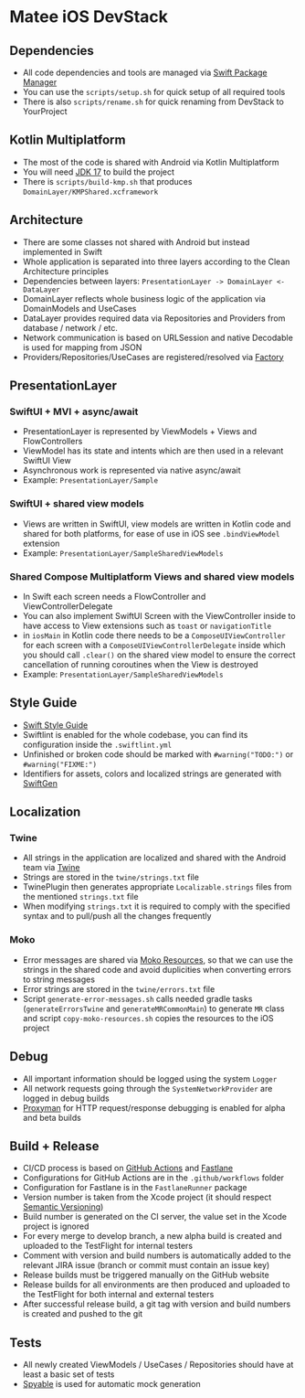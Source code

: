 # Matee iOS DevStack

## Dependencies

- All code dependencies and tools are managed
  via [Swift Package Manager](https://swift.org/package-manager/)
- You can use the `scripts/setup.sh` for quick setup of all required tools
- There is also `scripts/rename.sh` for quick renaming from DevStack to YourProject

## Kotlin Multiplatform

- The most of the code is shared with Android via Kotlin Multiplatform
- You will need [JDK 17](https://www.azul.com/downloads) to build the project
- There is `scripts/build-kmp.sh` that produces `DomainLayer/KMPShared.xcframework`

## Architecture

- There are some classes not shared with Android but instead implemented in Swift
- Whole application is separated into three layers according to the Clean Architecture principles
- Dependencies between layers: `PresentationLayer -> DomainLayer <- DataLayer`
- DomainLayer reflects whole business logic of the application via DomainModels and UseCases
- DataLayer provides required data via Repositories and Providers from database / network / etc.
- Network communication is based on URLSession and native Decodable is used for mapping from JSON
- Providers/Repositories/UseCases are registered/resolved
  via [Factory](https://github.com/hmlongco/Factory)

## PresentationLayer

### SwiftUI + MVI + async/await

- PresentationLayer is represented by ViewModels + Views and FlowControllers
- ViewModel has its state and intents which are then used in a relevant SwiftUI View
- Asynchronous work is represented via native async/await
- Example: `PresentationLayer/Sample`

### SwiftUI + shared view models

- Views are written in SwiftUI, view models are written in Kotlin code and shared for both
  platforms, for ease of use in iOS see `.bindViewModel` extension
- Example: `PresentationLayer/SampleSharedViewModels`

### Shared Compose Multiplatform Views and shared view models

- In Swift each screen needs a FlowController and ViewControllerDelegate
- You can also implement SwiftUI Screen with the ViewController inside to have access to View
  extensions such as `toast` or `navigationTitle`
- in `iosMain` in Kotlin code there needs to be a `ComposeUIViewController` for each screen with
  a `ComposeUIViewControllerDelegate` inside which you should call `.clear()` on the shared view
  model to ensure the correct cancellation of running coroutines when the View is destroyed
- Example: `PresentationLayer/SampleSharedViewModels`

## Style Guide

- [Swift Style Guide](https://github.com/raywenderlich/swift-style-guide)
- Swiftlint is enabled for the whole codebase, you can find its configuration inside
  the `.swiftlint.yml`
- Unfinished or broken code should be marked with `#warning("TODO:")` or `#warning("FIXME:")`
- Identifiers for assets, colors and localized strings are generated
  with [SwiftGen](https://github.com/SwiftGen/SwiftGen)

## Localization

### Twine

- All strings in the application are localized and shared with the Android team
  via [Twine](https://github.com/scelis/twine)
- Strings are stored in the `twine/strings.txt` file
- TwinePlugin then generates appropriate `Localizable.strings` files from the
  mentioned `strings.txt` file
- When modifying `strings.txt` it is required to comply with the specified syntax and to pull/push
  all the changes frequently

### Moko

- Error messages are shared via [Moko Resources](https://github.com/icerockdev/moko-resources), so
  that we can use the strings in the shared code and avoid duplicities when converting errors to
  string messages
- Error strings are stored in the `twine/errors.txt` file
- Script `generate-error-messages.sh` calls needed gradle tasks (`generateErrorsTwine`
  and `generateMRCommonMain`) to generate `MR` class and script `copy-moko-resources.sh` copies the
  resources to the iOS project

## Debug

- All important information should be logged using the system `Logger`
- All network requests going through the `SystemNetworkProvider` are logged in debug builds
- [Proxyman](https://proxyman.io) for HTTP request/response debugging is enabled for alpha and beta
  builds

## Build + Release

- CI/CD process is based on [GitHub Actions](https://github.com/features/actions)
  and [Fastlane](https://fastlane.tools/)
- Configurations for GitHub Actions are in the `.github/workflows` folder
- Configuration for Fastlane is in the `FastlaneRunner` package
- Version number is taken from the Xcode project (it should
  respect [Semantic Versioning](https://semver.org))
- Build number is generated on the CI server, the value set in the Xcode project is ignored
- For every merge to develop branch, a new alpha build is created and uploaded to the TestFlight for
  internal testers
- Comment with version and build numbers is automatically added to the relevant JIRA issue (branch
  or commit must contain an issue key)
- Release builds must be triggered manually on the GitHub website
- Release builds for all environments are then produced and uploaded to the TestFlight for both
  internal and external testers
- After successful release build, a git tag with version and build numbers is created and pushed to
  the git

## Tests

- All newly created ViewModels / UseCases / Repositories should have at least a basic set of tests
- [Spyable](https://github.com/Matejkob/swift-spyable) is used for automatic mock generation
